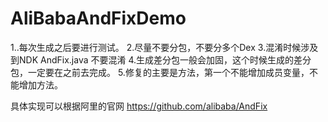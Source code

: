 # AliBabaAndFixDemo

 1..每次生成之后要进行测试。
 2.尽量不要分包，不要分多个Dex
 3.混淆时候涉及到NDK AndFix.java 不要混淆
 4.生成差分包一般会加固，这个时候生成的差分包，一定要在之前去完成。
 5.修复的主要是方法，第一个不能增加成员变量，不能增加方法。
 
 具体实现可以根据阿里的官网
 https://github.com/alibaba/AndFix

